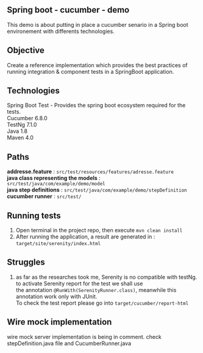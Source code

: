 Spring boot - cucumber - demo
-------
This demo is about putting in place a cucumber senario in a Spring boot environement with differents technologies.


Objective
--
Create a reference implementation which provides the best practices of running integration & component tests in a SpringBoot application.

Technologies
--
Spring Boot Test - Provides the spring boot ecosystem required for the tests.<br>
Cucumber 6.8.0 <br>
TestNg 7.1.0<br>
Java 1.8 <br>
Maven 4.0

Paths
--
**addresse.feature** : ``src/test/resources/features/adresse.feature`` <br>
**java class representing the models** : ``src/test/java/com/example/demo/model`` <br>
**java step definitions** : ``src/test/java/com/example/demo/stepDefinition`` <br>
**cucumber runner** : ``src/test/``

Running tests
---
1. Open terminal in the project repo, then execute ``mvn clean install``
2. After running the application, a result are generated in : ``target/site/serenity/index.html``

Struggles
---
1. as far as the researches took me, Serenity is no compatible with testNg.<br>to activate Serenity report for the test we shall use<br>
the annotation ``@RunWith(SerenityRunner.class)``, meanwhile this annotation work only with JUnit.<br>
To check the test report please go into ``target/cucumber/report-html``

Wire mock implementation
---
wire mock server implementation is being in comment.
check stepDefinition.java file and CucumberRunner.java